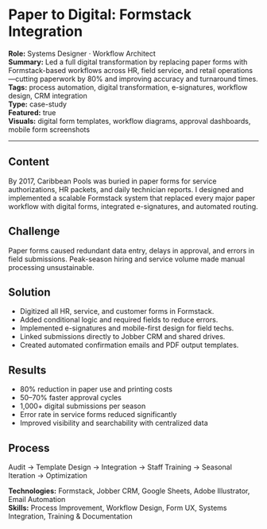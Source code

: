 # Paper to Digital: Formstack Integration

**Role:** Systems Designer · Workflow Architect  
**Summary:** Led a full digital transformation by replacing paper forms with Formstack-based workflows across HR, field service, and retail operations—cutting paperwork by 80% and improving accuracy and turnaround times.  
**Tags:** process automation, digital transformation, e-signatures, workflow design, CRM integration  
**Type:** case-study  
**Featured:** true  
**Visuals:** digital form templates, workflow diagrams, approval dashboards, mobile form screenshots  

---

## Content
By 2017, Caribbean Pools was buried in paper forms for service authorizations, HR packets, and daily technician reports. I designed and implemented a scalable Formstack system that replaced every major paper workflow with digital forms, integrated e-signatures, and automated routing.

## Challenge
Paper forms caused redundant data entry, delays in approval, and errors in field submissions. Peak-season hiring and service volume made manual processing unsustainable.

## Solution
- Digitized all HR, service, and customer forms in Formstack.  
- Added conditional logic and required fields to reduce errors.  
- Implemented e-signatures and mobile-first design for field techs.  
- Linked submissions directly to Jobber CRM and shared drives.  
- Created automated confirmation emails and PDF output templates.

## Results
- 80% reduction in paper use and printing costs  
- 50–70% faster approval cycles  
- 1,000+ digital submissions per season  
- Error rate in service forms reduced significantly  
- Improved visibility and searchability with centralized data

## Process
Audit → Template Design → Integration → Staff Training → Seasonal Iteration → Optimization

**Technologies:** Formstack, Jobber CRM, Google Sheets, Adobe Illustrator, Email Automation  
**Skills:** Process Improvement, Workflow Design, Form UX, Systems Integration, Training & Documentation
